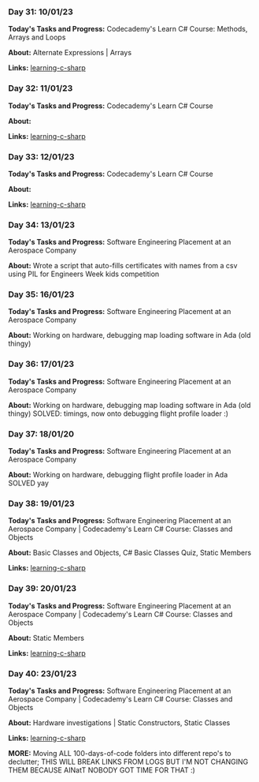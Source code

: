 ### Day 31: 10/01/23

**Today's Tasks and Progress:** Codecademy's Learn C# Course: Methods, Arrays and Loops

**About:** Alternate Expressions | Arrays

**Links:** [learning-c-sharp](https://github.com/corey-richardson/learning/tree/main/learning-c-sharp)




### Day 32: 11/01/23

**Today's Tasks and Progress:**  Codecademy's Learn C# Course

**About:**

**Links:** [learning-c-sharp](https://github.com/corey-richardson/learning/tree/main/learning-c-sharp)




### Day 33: 12/01/23

**Today's Tasks and Progress:**  Codecademy's Learn C# Course

**About:**

**Links:** [learning-c-sharp](https://github.com/corey-richardson/learning/tree/main/learning-c-sharp)




### Day 34: 13/01/23

**Today's Tasks and Progress:**  Software Engineering Placement at an Aerospace Company

**About:** Wrote a script that auto-fills certificates with names from a csv using PIL for Engineers Week kids competition




### Day 35: 16/01/23

**Today's Tasks and Progress:**  Software Engineering Placement at an Aerospace Company

**About:** Working on hardware, debugging map loading software in Ada (old thingy)




### Day 36: 17/01/23

**Today's Tasks and Progress:**  Software Engineering Placement at an Aerospace Company

**About:** Working on hardware, debugging map loading software in Ada (old thingy) SOLVED: timings, now onto debugging flight profile loader :)




### Day 37: 18/01/20

**Today's Tasks and Progress:**  Software Engineering Placement at an Aerospace Company

**About:** Working on hardware, debugging flight profile loader in Ada SOLVED yay




### Day 38: 19/01/23

**Today's Tasks and Progress:** Software Engineering Placement at an Aerospace Company | Codecademy's Learn C# Course: Classes and Objects

**About:** Basic Classes and Objects, C# Basic Classes Quiz, Static Members

**Links:** [learning-c-sharp](https://github.com/corey-richardson/learning/tree/main/learning-c-sharp)




### Day 39: 20/01/23

**Today's Tasks and Progress:** Software Engineering Placement at an Aerospace Company | Codecademy's Learn C# Course: Classes and Objects

**About:** Static Members

**Links:** [learning-c-sharp](https://github.com/corey-richardson/learning/tree/main/learning-c-sharp)




### Day 40: 23/01/23

**Today's Tasks and Progress:** Software Engineering Placement at an Aerospace Company | Codecademy's Learn C# Course: Classes and Objects

**About:** Hardware investigations | Static Constructors, Static Classes

**Links:** [learning-c-sharp](https://github.com/corey-richardson/learning/tree/main/learning-c-sharp)

**MORE:** Moving ALL 100-days-of-code folders into different repo's to declutter; THIS WILL BREAK LINKS FROM LOGS BUT I'M NOT CHANGING THEM BECAUSE AINatT NOBODY GOT TIME FOR THAT :)




